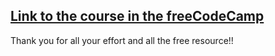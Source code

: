## [Link to the course in the freeCodeCamp](https://www.freecodecamp.org/learn/2022/responsive-web-design/learn-responsive-web-design-by-building-a-piano/step-1)

Thank you for all your effort and all the free resource!! 